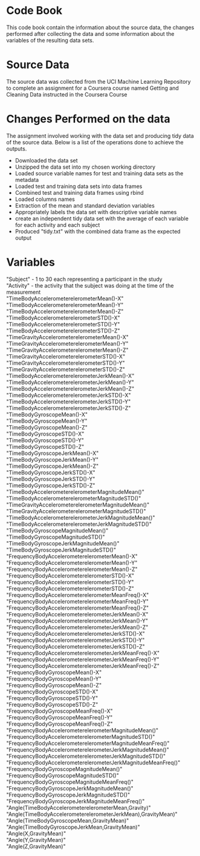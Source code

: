 # Code Book
This code book contain the information about the source data, the changes performed after collecting the data and some information about the variables of the resulting data sets.

# Source Data 
The source data was collected from the UCI Machine Learning Repository to complete an assignment for a Coursera course named Getting and Cleaning Data instructed in the Coursera Course

# Changes Performed on the data 

The assignment involved working with the data set and producing tidy data of the source data. Below is a list of the operations done to achieve the outputs.

* Downloaded the data set
* Unzipped the data set into my chosen working directory
* Loaded source variable names for test and training data sets as the metadata 
* Loaded test and training data sets into data frames
* Combined test and training data frames using rbind
* Loaded columns names 
* Extraction of the mean and standard deviation variables
* Appropriately labels the data set with descriptive variable names
* create an independent tidy data set with the average of each variable for each activity and each subject
* Produced "tidy.txt" with the combined data frame as the expected output

# Variables


"Subject"  - 1 to 30 each representing a participant in the study                                                    
"Activity" -  the activity that the subject was doing at the time of the measurement                                                   
"TimeBodyAccelerometerelerometerMean()-X"                    
"TimeBodyAccelerometerelerometerMean()-Y"                    
"TimeBodyAccelerometerelerometerMean()-Z"                    
"TimeBodyAccelerometerelerometerSTD()-X"                     
"TimeBodyAccelerometerelerometerSTD()-Y"                     
"TimeBodyAccelerometerelerometerSTD()-Z"                     
"TimeGravityAccelerometerelerometerMean()-X"                 
"TimeGravityAccelerometerelerometerMean()-Y"                 
"TimeGravityAccelerometerelerometerMean()-Z"                 
"TimeGravityAccelerometerelerometerSTD()-X"                  
"TimeGravityAccelerometerelerometerSTD()-Y"                  
"TimeGravityAccelerometerelerometerSTD()-Z"                  
"TimeBodyAccelerometerelerometerJerkMean()-X"                
"TimeBodyAccelerometerelerometerJerkMean()-Y"                
"TimeBodyAccelerometerelerometerJerkMean()-Z"                
"TimeBodyAccelerometerelerometerJerkSTD()-X"                 
"TimeBodyAccelerometerelerometerJerkSTD()-Y"                 
"TimeBodyAccelerometerelerometerJerkSTD()-Z"                 
"TimeBodyGyroscopeMean()-X"                                  
"TimeBodyGyroscopeMean()-Y"                                  
"TimeBodyGyroscopeMean()-Z"                                  
"TimeBodyGyroscopeSTD()-X"                                   
"TimeBodyGyroscopeSTD()-Y"                                   
"TimeBodyGyroscopeSTD()-Z"                                   
"TimeBodyGyroscopeJerkMean()-X"                              
"TimeBodyGyroscopeJerkMean()-Y"                              
"TimeBodyGyroscopeJerkMean()-Z"                              
"TimeBodyGyroscopeJerkSTD()-X"                               
"TimeBodyGyroscopeJerkSTD()-Y"                               
"TimeBodyGyroscopeJerkSTD()-Z"                               
"TimeBodyAccelerometerelerometerMagnitudeMean()"             
"TimeBodyAccelerometerelerometerMagnitudeSTD()"              
"TimeGravityAccelerometerelerometerMagnitudeMean()"          
"TimeGravityAccelerometerelerometerMagnitudeSTD()"           
"TimeBodyAccelerometerelerometerJerkMagnitudeMean()"         
"TimeBodyAccelerometerelerometerJerkMagnitudeSTD()"          
"TimeBodyGyroscopeMagnitudeMean()"                           
"TimeBodyGyroscopeMagnitudeSTD()"                            
"TimeBodyGyroscopeJerkMagnitudeMean()"                       
"TimeBodyGyroscopeJerkMagnitudeSTD()"                        
"FrequencyBodyAccelerometerelerometerMean()-X"               
"FrequencyBodyAccelerometerelerometerMean()-Y"               
"FrequencyBodyAccelerometerelerometerMean()-Z"               
"FrequencyBodyAccelerometerelerometerSTD()-X"                
"FrequencyBodyAccelerometerelerometerSTD()-Y"                
"FrequencyBodyAccelerometerelerometerSTD()-Z"                
"FrequencyBodyAccelerometerelerometerMeanFreq()-X"           
"FrequencyBodyAccelerometerelerometerMeanFreq()-Y"           
"FrequencyBodyAccelerometerelerometerMeanFreq()-Z"           
"FrequencyBodyAccelerometerelerometerJerkMean()-X"           
"FrequencyBodyAccelerometerelerometerJerkMean()-Y"           
"FrequencyBodyAccelerometerelerometerJerkMean()-Z"           
"FrequencyBodyAccelerometerelerometerJerkSTD()-X"            
"FrequencyBodyAccelerometerelerometerJerkSTD()-Y"            
"FrequencyBodyAccelerometerelerometerJerkSTD()-Z"            
"FrequencyBodyAccelerometerelerometerJerkMeanFreq()-X"       
"FrequencyBodyAccelerometerelerometerJerkMeanFreq()-Y"       
"FrequencyBodyAccelerometerelerometerJerkMeanFreq()-Z"       
"FrequencyBodyGyroscopeMean()-X"                             
"FrequencyBodyGyroscopeMean()-Y"                             
"FrequencyBodyGyroscopeMean()-Z"                             
"FrequencyBodyGyroscopeSTD()-X"                              
"FrequencyBodyGyroscopeSTD()-Y"                              
"FrequencyBodyGyroscopeSTD()-Z"                              
"FrequencyBodyGyroscopeMeanFreq()-X"                         
"FrequencyBodyGyroscopeMeanFreq()-Y"                         
"FrequencyBodyGyroscopeMeanFreq()-Z"                         
"FrequencyBodyAccelerometerelerometerMagnitudeMean()"        
"FrequencyBodyAccelerometerelerometerMagnitudeSTD()"         
"FrequencyBodyAccelerometerelerometerMagnitudeMeanFreq()"    
"FrequencyBodyAccelerometerelerometerJerkMagnitudeMean()"    
"FrequencyBodyAccelerometerelerometerJerkMagnitudeSTD()"     
"FrequencyBodyAccelerometerelerometerJerkMagnitudeMeanFreq()"
"FrequencyBodyGyroscopeMagnitudeMean()"                      
"FrequencyBodyGyroscopeMagnitudeSTD()"                       
"FrequencyBodyGyroscopeMagnitudeMeanFreq()"                  
"FrequencyBodyGyroscopeJerkMagnitudeMean()"                  
"FrequencyBodyGyroscopeJerkMagnitudeSTD()"                   
"FrequencyBodyGyroscopeJerkMagnitudeMeanFreq()"              
"Angle(TimeBodyAccelerometerelerometerMean,Gravity)"         
"Angle(TimeBodyAccelerometerelerometerJerkMean),GravityMean)"
"Angle(TimeBodyGyroscopeMean,GravityMean)"                   
"Angle(TimeBodyGyroscopeJerkMean,GravityMean)"               
"Angle(X,GravityMean)"                                       
"Angle(Y,GravityMean)"                                       
"Angle(Z,GravityMean)"     